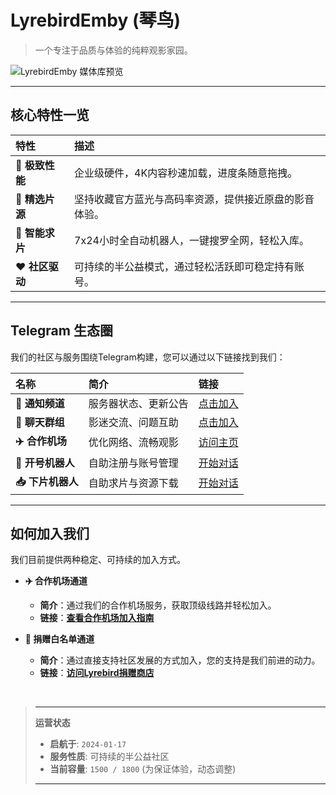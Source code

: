 # LyrebirdEmby (琴鸟)

> 一个专注于品质与体验的纯粹观影家园。

![LyrebirdEmby 媒体库预览](https://raw.githubusercontent.com/kuefone/wiki/main/docs/images/medialibpreview.png)

---

## 核心特性一览

| 特性 | 描述 |
| :--- | :--- |
| **🚀 极致性能** | 企业级硬件，4K内容秒速加载，进度条随意拖拽。|
| **💎 精选片源** | 坚持收藏官方蓝光与高码率资源，提供接近原盘的影音体验。|
| **🤖 智能求片** | 7x24小时全自动机器人，一键搜罗全网，轻松入库。|
| **❤️ 社区驱动** | 可持续的半公益模式，通过轻松活跃即可稳定持有账号。|

---

## Telegram 生态圈

我们的社区与服务围绕Telegram构建，您可以通过以下链接找到我们：

| 名称 | 简介 | 链接 |
| :--- | :--- | :--- |
| **📢 通知频道** | 服务器状态、更新公告 | [点击加入](https://t.me/lyrebirdchannel) |
| **💬 聊天群组** | 影迷交流、问题互助 | [点击加入](https://t.me/lyrebirdchat) |
| **✈️ 合作机场** | 优化网络、流畅观影 | [访问主页](https://dash.lyrebird.cloud) |
| **🤖 开号机器人** | 自助注册与账号管理 | [开始对话](https://t.me/Lyrebird_bot) |
| **📥 下片机器人** | 自助求片与资源下载 | [开始对话](https://t.me/Lyrebird_download_bot) |

---

## 如何加入我们

我们目前提供两种稳定、可持续的加入方式。

* **✈️ 合作机场通道**
    * **简介**：通过我们的合作机场服务，获取顶级线路并轻松加入。
    * **链接**：[**查看合作机场加入指南**](https://wiki.lyrebirdemby.com/airport.html)

* **💖 捐赠白名单通道**
    * **简介**：通过直接支持社区发展的方式加入，您的支持是我们前进的动力。
    * **链接**：[**访问Lyrebird捐赠商店**](https://store.lyrebirdemby.com)

<br>

> ---
> **运营状态**
> * **启航于**: `2024-01-17`
> * **服务性质**: 可持续的半公益社区
> * **当前容量**: `1500 / 1800` (为保证体验，动态调整)
> ---